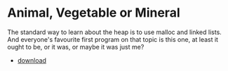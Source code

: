 # Animal, Vegetable or Mineral

The standard way to learn about the heap is to use malloc and linked lists.
And everyone's favourite first program on that topic is this one, at least
it ought to be, or it was, or maybe it was just me?

* [download](avm.zip)

